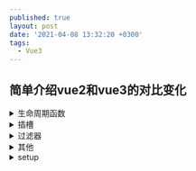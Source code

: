 ```yaml
---
published: true
layout: post
date: '2021-04-08 13:32:20 +0300'
tags:
  - Vue3
---
```

## 简单介绍vue2和vue3的对比变化


<details>
  <summary>生命周期函数</summary>
  <div class="details-box">
	<xmp>
    <div>
      ~~beforeCreate~~ -> use setup()
      ~~created~~ -> use setup()
      beforeMount -> onBeforeMount
      mounted -> onMounted
      beforeUpdate -> onBeforeUpdate
      updated -> onUpdated
      beforeDestroy -> onBeforeUnmount
      destroyed -> onUnmounted
      errorCaptured -> onErrorCaptured
     </div>
   </xmp>
  </div>
</details>

<details>
  <summary>插槽</summary>
  <div class="details-box">
    v2 默认插槽
    <xmp>
      //父组件
      <div>装一杯牛奶</div>
      //item子组件
      <slot></slot>
    </xmp>

    v3 默认插槽
    原来的solt属性可以定义在任何元素上，现在v-solt只能是template元素上
    <xmp>
      //父组件
      // v-slot:default可以不加,只能定义在template上
      <template v-slot:default>
        <div>装一杯牛奶</div>
      </template>
      //item子组件
      <slot></slot>
    </xmp>

    v2 作用域插槽 v2
    <xmp>
      //父组件
      <div solt="size" slot-scope="data">data.msg</div>
      //item子组件
      <slot name="size" :msg="msg"></slot>
    </xmp>

    v3 作用域插槽
    <xmp>
      //父组件
      <template v-slot:default="data"> //具名写法
        <div>{data.msg}</div>
      </template>
      or
      <template v-slot="data">
        <div> {data.msg} </div>
      </template>
      //item子组件
      <slot name="size" :msg="msg"></slot>
    </xmp>
    当为独占默认插槽时，v-solt可以省略default不写；
    注意默认插槽的缩写语法不能和具名插槽混用，因为它会导致作用域不明确下面是官方的例子
    
    无效，会导致警告
    <xmp>
      <current-user v-slot="slotProps">
        <template v-slot:other="otherSlotProps">
          slotProps is NOT available here
        </template>
      </current-user>
    </xmp>

    v3 解构写法
    <xmp>
      <template v-slot:default="{msg}"> //解构
        <div>{msg}</div>
      </template>
    </xmp>
    v-slot 的解构还提供 重命名的写法
    <xmp>
      <template v-slot:default="{ msg : size }"> //解构
        <div>{size}</div>
      </template>
    </xmp>
    插槽的缩写
    可以把参数之前的所有内容 (v-slot:) 替换为字符 #。例如 v-slot:header 可以被重写为 #header
    v-slot:后面必须有值，不可写成#="{data}"
  </div>
</details>

<details>
  <summary>过滤器</summary>
  <div class="details-box">
  	从 Vue 3.0 开始，过滤器已删除，不再支持。
  </div>
</details>

<details>
  <summary>其他</summary>
  <div class="details-box">
    <p>Vue 3 的 Template 支持多个根标签，Vue 2 不支持</p>
    <p>Vue 3 有 createApp()，而 Vue 2 的是 new Vue()</p>
   
  </div>
</details>

<details>
  <summary>setup</summary>
  <div class="details-box">
    <p>执行时机</p>
    <p>Vue 3 有 createApp()，而 Vue 2 的是 new Vue()</p>
   
  </div>
</details>
